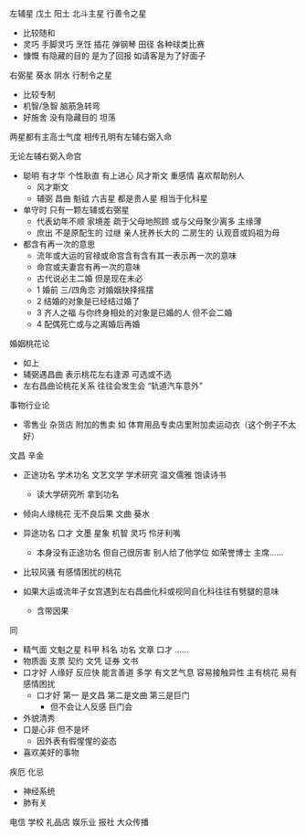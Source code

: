 左辅星 戊土 阳土 北斗主星 
行善令之星
-  比较随和
-  灵巧 手脚灵巧 烹饪 插花 弹钢琴 田径 各种球类比赛
-  慷慨 有隐藏的目的 是为了回报 如请客是为了好面子 

右弼星
葵水 阴水 
行制令之星
-  比较专制
-  机智/急智 脑筋急转弯 
-  好施舍 没有隐藏目的 坦荡 

两星都有主高士气度 相传孔明有左辅右弼入命

无论左辅右弼入命宫 
- 聪明 有才华 个性耿直 有上进心 风才斯文 重感情 喜欢帮助别人
  - 风才斯文 
  - 辅弼 昌曲 魁钺 六吉星 都是贵人星 相当于化科星
- 单守时 只有一颗左辅或右弼星 
  - 代表幼年不顺 家境差 疏于父母地照顾 或与父母聚少离多 主缘薄
  - 庶出 不是原配生的 过继 亲人抚养长大的 二房生的 认观音或妈祖为母
- 都含有再一次的意思
  - 流年或大运的官禄或命宫含有含有其一表示再一次的意味 
  - 命宫或夫妻宫有再一次的意味 
  - 古代说必主二婚 但是现在未必
  - 1 婚前 三/四角恋 对婚姻抉择摇摆
  - 2 结婚的对象是已经结过婚了
  - 3 齐人之福 与你终身相处的对象是已婚的人 但不会二婚
  - 4 配偶死亡或与之离婚后再婚



婚姻桃花论
- 如上
- 辅弼遇昌曲 表示桃花左右逢源 可选或不选
- 左右昌曲论桃花关系 往往会发生会 “轨道汽车意外”

事物行业论
- 零售业 杂货店 附加的售卖 如 体育用品专卖店里附加卖运动衣（这个例子不太好）


文昌 辛金
- 正途功名 学术功名 文艺文学 学术研究 温文儒雅 饱读诗书
  - 读大学研究所 拿到功名
- 倾向人缘桃花 无不良后果
文曲 葵水
- 异途功名 口才 文墨 星象 机智 灵巧 伶牙利嘴
  - 本身没有正途功名 但自己很厉害 别人给了他学位 如荣誉博士 主席……
- 比较风骚 有感情困扰的桃花


- 如果大运或流年子女宫遇到左右昌曲化科或视同自化科往往有劈腿的意味
  - 含带因果

同
- 精气面 文魁之星 科甲 科名 功名 文章 口才 ……
- 物质面 支票 契约 文凭  证券 文书 
- 口才好 人缘好 反应快 能言善道 多学 有文艺气息 容易接触异性 主有桃花 易有感情困扰
  - 口才好 第一 是文昌 第二是文曲  第三是巨门
    - 但不会让人反感 巨门会
- 外貌清秀 
- 口是心非 但不是坏
  - 因外表有假惺惺的姿态 
- 喜欢美好的事物


疾厄  化忌
- 神经系统
- 肺有关

电信 学校 
礼品店
娱乐业 
报社
大众传播